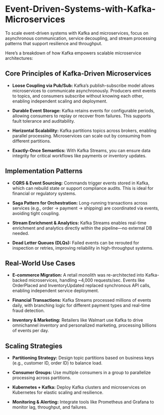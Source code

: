 # Event-Driven-Systems-with-Kafka-Microservices

To scale event-driven systems with Kafka and microservices, focus on asynchronous communication, service decoupling, 
and stream processing patterns that support resilience and throughput.

Here’s a breakdown of how Kafka empowers scalable microservice architectures:

## Core Principles of Kafka-Driven Microservices

- **Loose Coupling via Pub/Sub:** Kafka’s publish-subscribe model allows microservices to communicate asynchronously. 
Producers emit events to topics, and consumers subscribe without knowing each other, enabling independent scaling and deployment.

- **Durable Event Storage:** Kafka retains events for configurable periods, allowing consumers to replay or recover from failures. This supports fault tolerance and auditability.

- **Horizontal Scalability:** Kafka partitions topics across brokers, enabling parallel processing. Microservices can scale out by consuming from different partitions.

- **Exactly-Once Semantics:** With Kafka Streams, you can ensure data integrity for critical workflows like payments or inventory updates.

## Implementation Patterns

- **CQRS & Event Sourcing:** Commands trigger events stored in Kafka, which can rebuild state or support compliance audits. This is ideal for financial or regulatory systems.

- **Saga Pattern for Orchestration:** Long-running transactions across services (e.g., order → payment → shipping) are coordinated via events, avoiding tight coupling.

- **Stream Enrichment & Analytics:** Kafka Streams enables real-time enrichment and analytics directly within the pipeline—no external DB needed.

- **Dead Letter Queues (DLQs):** Failed events can be rerouted for inspection or retries, improving reliability in high-throughput systems.

## Real-World Use Cases

- **E-commerce Migration:** A retail monolith was re-architected into Kafka-backed microservices, handling ~4,000 requests/sec. Events like OrderPlaced and InventoryUpdated replaced synchronous API calls, enabling independent service deployment.

- **Financial Transactions:** Kafka Streams processed millions of events daily, with branching logic for different payment types and real-time fraud detection.

- **Inventory & Marketing:** Retailers like Walmart use Kafka to drive omnichannel inventory and personalized marketing, processing billions of events per day.

## Scaling Strategies

- **Partitioning Strategy:** Design topic partitions based on business keys (e.g., customer ID, order ID) to balance load.

- **Consumer Groups:** Use multiple consumers in a group to parallelize processing across partitions.

- **Kubernetes + Kafka:** Deploy Kafka clusters and microservices on Kubernetes for elastic scaling and resilience.

- **Monitoring & Alerting:** Integrate tools like Prometheus and Grafana to monitor lag, throughput, and failures.
